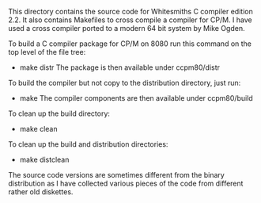 This directory contains the source code for Whitesmiths C compiler edition 2.2.
It also contains Makefiles to cross compile a compiler for CP/M.
I have used a cross compiler ported to a modern 64 bit system by Mike Ogden.

To build a C compiler package for CP/M on 8080 run this command on the top level of the file tree:
* make distr
The package is then available under ccpm80/distr

To build the compiler but not copy to the distribution directory, just run:
* make
The compiler components are then available under ccpm80/build

To clean up the build directory:
* make clean

To clean up the build and distribution directories:
* make distclean

The source code versions are sometimes different from the binary distribution
as I have collected various pieces of the code from different rather old diskettes.
